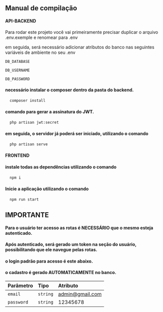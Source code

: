 
## Manual de compilação

#### API-BACKEND

Para rodar este projeto você vai primeiramente precisar duplicar o arquivo .env.exemple e renomear para .env

em seguida, será necessário adicionar atributos do banco nas seguintes variáveis de ambiente no seu .env

`DB_DATABASE`

`DB_USERNAME`

`DB_PASSWORD`
#### necessário instalar o composer dentro da pasta do backend.
```bash
  composer install
```
#### comando para gerar a assinatura do JWT.
```bash
  php artisan jwt:secret
```
#### em seguida, o servidor já poderá ser iniciado, utilizando o comando
```bash
  php artisan serve
```
#### FRONTEND

####  instale todas as dependências utilizando o comando
```bash
  npm i
```
#### Inicie a aplicação utilizando o comando
```bash
  npm run start
```
## IMPORTANTE
#### Para o usuário ter acesso as rotas é NECESSÁRIO que o mesmo esteja autenticado.
#### Após autenticado, será gerado um token na seção do usuário, possibilitando que ele navegue pelas rotas.

#### o login padrão para acesso é este abaixo.

#### o cadastro é gerado AUTOMATICAMENTE no banco.
| Parâmetro   | Tipo       | Atributo                         |
| :---------- | :--------- | :---------------------------------- |
| `email` | `string` | admin@gmail.com|
| `password`   | `string`  |12345678 |

